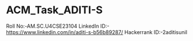 # ACM_Task_ADITI-S
Roll No:-AM.SC.U4CSE23104
LinkedIn ID:-https://www.linkedin.com/in/aditi-s-b56b89287/
Hackerrank ID:-2aditisunil
